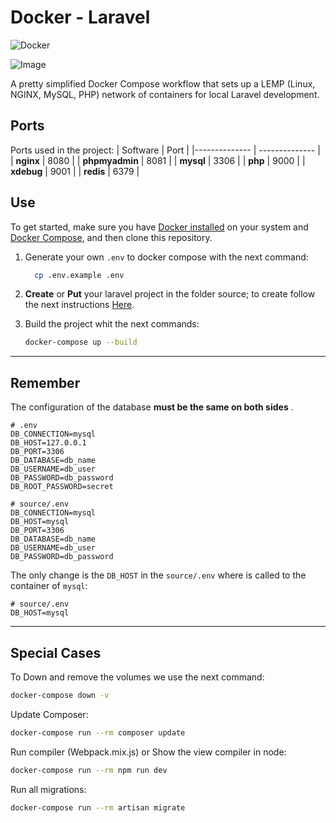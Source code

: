 # Docker - Laravel

![Docker](https://github.com/supermavster/docker-laravel-8/workflows/Docker/badge.svg)

![Image](https://repository-images.githubusercontent.com/309769351/1c0dfc80-1def-11eb-9e5c-641da3e3c9b4)

A pretty simplified Docker Compose workflow that sets up a LEMP (Linux, NGINX, MySQL, PHP) network of containers for local Laravel development.

## Ports

Ports used in the project:
| Software | Port |
|-------------- | -------------- |
| **nginx** | 8080 |
| **phpmyadmin** | 8081 |
| **mysql** | 3306 |
| **php** | 9000 |
| **xdebug** | 9001 |
| **redis** | 6379 |

## Use

To get started, make sure you have [Docker installed](https://docs.docker.com/) on your system and [Docker Compose](https://docs.docker.com/compose/install/), and then clone this repository.

1. Generate your own `.env` to docker compose with the next command:

   ```sh
     cp .env.example .env
   ```

2. **Create** or **Put** your laravel project in the folder source; to create follow the next instructions [Here](source/README.md).
3. Build the project whit the next commands:

   ```sh
   docker-compose up --build
   ```
---

## Remember

The configuration of the database **must be the same on both sides** .

```dotenv
# .env
DB_CONNECTION=mysql
DB_HOST=127.0.0.1
DB_PORT=3306
DB_DATABASE=db_name
DB_USERNAME=db_user
DB_PASSWORD=db_password
DB_ROOT_PASSWORD=secret
```

```dotenv
# source/.env
DB_CONNECTION=mysql
DB_HOST=mysql
DB_PORT=3306
DB_DATABASE=db_name
DB_USERNAME=db_user
DB_PASSWORD=db_password
```

The only change is the `DB_HOST` in the `source/.env` where is called to the container of `mysql`:

```dotenv
# source/.env
DB_HOST=mysql
```

---

## Special Cases

To Down and remove the volumes we use the next command:

```sh
docker-compose down -v
```

Update Composer:

```sh
docker-compose run --rm composer update
```

Run compiler (Webpack.mix.js) or Show the view compiler in node:

```sh
docker-compose run --rm npm run dev
```

Run all migrations:

```sh
docker-compose run --rm artisan migrate
```
